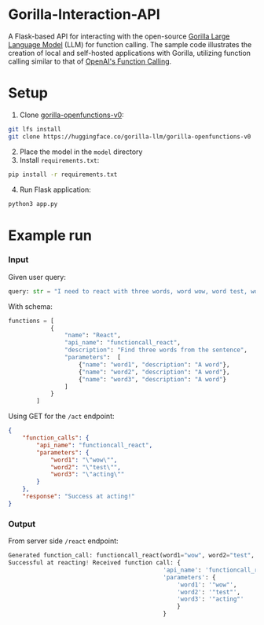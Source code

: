 # Gorilla-Interaction-API
A Flask-based API for interacting with the open-source [Gorilla Large Language Model](https://github.com/ShishirPatil/gorilla) (LLM) for function calling. The sample code illustrates the creation of local and self-hosted applications with Gorilla, utilizing function calling similar to that of [OpenAI's Function Calling](https://js.langchain.com/docs/modules/model_io/models/chat/how_to/function_calling).

# Setup

1. Clone [gorilla-openfunctions-v0](https://huggingface.co/gorilla-llm/gorilla-openfunctions-v0):
```bash
git lfs install
git clone https://huggingface.co/gorilla-llm/gorilla-openfunctions-v0
```
2. Place the model in the `model` directory
3. Install `requirements.txt`:
```bash
pip install -r requirements.txt
```
4. Run Flask application:
```bash
python3 app.py
```

# Example run
### Input
Given user query:
```python
query: str = "I need to react with three words, word wow, word test, word acting"
```

With schema:
```python
functions = [
            {
                "name": "React",
                "api_name": "functioncall_react",
                "description": "Find three words from the sentence",
                "parameters":  [
                    {"name": "word1", "description": "A word"},
                    {"name": "word2", "description": "A word"},
                    {"name": "word3", "description": "A word"}
                ]
            }
        ]
```

Using GET for the `/act` endpoint:
```json
{
    "function_calls": {
        "api_name": "functioncall_react",
        "parameters": {
            "word1": "\"wow\"",
            "word2": "\"test\"",
            "word3": "\"acting\""
        }
    },
    "response": "Success at acting!"
}
```

### Output
From server side `/react` endpoint:
```python
Generated function_call: functioncall_react(word1="wow", word2="test", word3="acting")
Successful at reacting! Received function call: {
                                            'api_name': 'functioncall_react', 
                                            'parameters': {
                                                'word1': '"wow"',
                                                'word2': '"test"',
                                                'word3': '"acting"'
                                                }
                                            }
```
